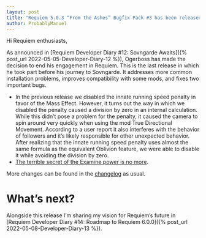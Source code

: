 ```yaml
---
layout: post
title: "Requiem 5.0.3 “From the Ashes” Bugfix Pack #3 has been released"
author: ProbablyManuel
---
```

Hi Requiem enthusiasts,

As announced in [Requiem Developer Diary #12: Sovngarde Awaits]({% post_url 2022-05-05-Developer-Diary-12 %}), Ogerboss has made the decision to end his engagement in Requiem. This is the last release in which he took part before his journey to Sovngarde. It addresses more common installation problems, improves compatibility with some mods, and fixes two important bugs.

* In the previous release we disabled the innate running speed penalty in favor of the Mass Effect. However, it turns out the way in which we disabled the penalty caused a division by zero in an internal calculation. While this didn’t pose a problem for the penalty, it caused the camera to spin around very quickly when using the mod True Directional Movement. According to a user report it also interferes with the behavior of followers and it’s likely responsible for other unexpected behavior. After realizing that the innate running speed penalty uses almost the same formula as the equivalent Oblivion feature, we were able to disable it while avoiding the division by zero.
* [The terrible secret of the Examine power is no more](https://www.youtube.com/watch?v=zjA5TEJfxEw).

More changes can be found in the [changelog]({{site.github.repository_url}}/blob/main/components/documentation/src/Changelog.md#requiem-503---from-the-ashes-bugfix-pack-3) as usual.

# What’s next?

Alongside this release I’m sharing my vision for Requiem’s future in [Requiem Developer Diary #14: Roadmap to Requiem 6.0.0]({% post_url 2022-05-08-Developer-Diary-13 %}).
